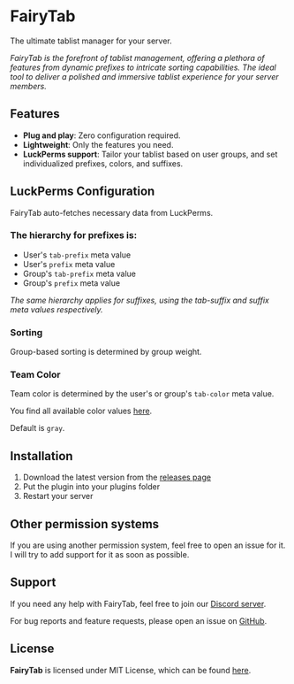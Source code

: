 # FairyTab

The ultimate tablist manager for your server.

*FairyTab is the forefront of tablist management, offering a plethora of features from dynamic prefixes to intricate
sorting capabilities. The ideal tool to deliver a polished and immersive tablist experience for your server members.*

## Features

- **Plug and play**: Zero configuration required.
- **Lightweight**: Only the features you need.
- **LuckPerms support**: Tailor your tablist based on user groups, and set individualized prefixes, colors, and
suffixes.

## LuckPerms Configuration

FairyTab auto-fetches necessary data from LuckPerms.

### The hierarchy for prefixes is:

- User's `tab-prefix` meta value
- User's `prefix` meta value
- Group's `tab-prefix` meta value
- Group's `prefix` meta value

*The same hierarchy applies for suffixes, using the tab-suffix and suffix meta values respectively.*

### Sorting

Group-based sorting is determined by group weight.

### Team Color

Team color is determined by the user's or group's `tab-color` meta value.

You find all available color values [here](https://docs.advntr.dev/minimessage/format.html#color).

Default is `gray`.

## Installation

1. Download the latest version from the [releases page](https://github.com/rexlManu/FairyTab/releases/latest)
2. Put the plugin into your plugins folder
3. Restart your server

## Other permission systems

If you are using another permission system, feel free to open an issue for it. I will try to add support for it as soon
as possible.

## Support

If you need any help with FairyTab, feel free to join our [Discord server](https://discord.gg/bM8NtsJVeb).

For bug reports and feature requests, please open an issue on [GitHub](https://github.com/rexlManu/FairyTab/issues).

## License

**FairyTab** is licensed under MIT License, which can be found [here](LICENSE).

